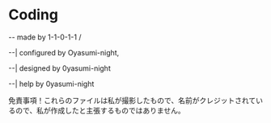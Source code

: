 # Coding
-- made by 1-1-0-1-1 /

--| configured by Oyasumi-night,

--| designed by 0yasumi-night

--| help by 0yasumi-night

免責事項！これらのファイルは私が撮影したもので、名前がクレジットされているので、私が作成したと主張するものではありません。
